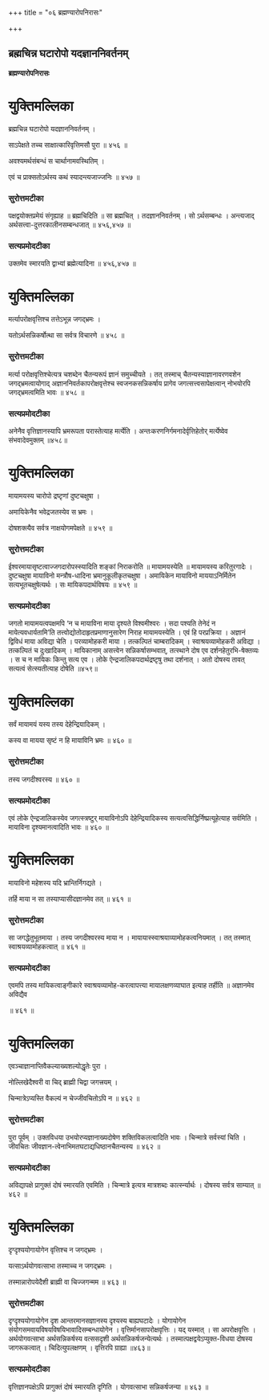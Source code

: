 +++
title = "०६ ब्रह्मण्यारोपनिरासः"

+++


## ब्रह्मचिन्न घटारोपो यदज्ञाननिवर्तनम्

**ब्रह्मण्यारोपनिरासः**

# **युक्तिमल्लिका**

ब्रह्मचिन्न घटारोपो यदज्ञाननिवर्तनम् ।

साऽपेक्षते तच्च साक्षात्कारिवृत्तिमसौ पुरा ॥ ४५६ ॥

अवश्यमर्थसंबन्धं स चार्थानामवस्थितिम् ।

एवं च प्राक्सतोऽर्थस्य कथं स्यादन्त्यजाज्जनिः ॥ ४५७ ॥

### **सुरोत्तमटीका**

पक्षद्वयोक्तप्रमेयं संगृह्याह ॥ ब्रह्मचिदिति ॥ सा ब्रह्मचित् । तदज्ञाननिवर्तनम् । सो ऽर्थसम्बन्धः । अन्त्यजाद् अर्थसत्त्वा-दुत्तरकालीनसम्बन्धजात् ॥ ४५६,४५७ ॥

### **सत्यप्रमोदटीका**

उक्तमेव स्मारयति द्वाभ्यां ब्रह्मेत्यादिना ॥ ४५६,४५७ ॥

# **युक्तिमल्लिका**

मर्त्यापरोक्षवृत्तिश्च तत्तेऽभून्न जगद्भ्रमः ।

यतोऽर्थसन्निकर्षोत्था सा सर्वत्र विचारणे ॥ ४५८ ॥

### **सुरोत्तमटीका**

मर्त्या परोक्षवृत्तिश्चेत्यत्र चशब्देन चैतन्यरूपं ज्ञानं समुच्चीयते । तत् तस्माच् चैतन्यस्याज्ञानावरणवशेन जगद्भ्रमत्वायोगाद् अज्ञाननिवर्तकापरोक्षवृत्तेश्च स्वजनकसन्निकर्षाय प्रागेव जगत्सत्त्वसापेक्षत्वान् नोभयोरपि जगद्भ्रमत्वमिति भावः ॥ ४५८ ॥

### **सत्यप्रमोदटीका**

अनेनैव वृत्तिज्ञानस्यापि भ्रमरूपता परास्तेत्याह मर्त्येति । अन्तःकरणनिर्गमनादेर्वृत्तिहेतोर् मर्त्येष्वेव संभवादेवमुक्तम् ॥४५८॥

# **युक्तिमल्लिका**

मायामयस्य चारोपो द्रष्टृणां दुष्टचक्षुषा ।

अमायिकेनैव भवेद्रजतस्येव स भ्रमः ।

दोषशक्त्यैव सर्वत्र नाक्षयोगमपेक्षते ॥ ४५९ ॥

### **सुरोत्तमटीका**

ईश्वरमायासृष्टत्वाज्जगदारोपस्स्यादिति शङ्कां निराकरोति ॥ मायामयस्येति ॥ मायामयस्य करितुरगादेः । दुष्टचक्षुषा मायाविनो मन्त्रौष-धादिना भ्रमानुकूलीकृतचक्षुषा । अमायिकेन मायाविनो माययाऽनिर्मितेन सत्यभूतचक्षुषेत्यर्थः । सः मायिकपदार्थविषयः ॥ ४५९ ॥

### **सत्यप्रमोदटीका**

जगतो मायामयत्वपक्षमपि ‘न च मायाविना माया दृश्यते विश्वमीश्वरः । सदा पश्यति तेनेदं न मायेत्यवधार्यतामि’ति तत्त्वोद्योतोदाहृतप्रमाणानुसारेण निराह मायामयस्येति । एवं हि परप्रक्रिया । अज्ञानं द्विविधं माया अविद्या चेति । परव्यामोहकरी माया । तत्कल्पितं चाम्बरादिकम् । स्वाश्रयव्यामोहकरी अविद्या । तत्कल्पितं च दुःखादिकम् । मायिकानाम् असत्त्वेन सन्निकर्षासम्भवात्, तत्स्थाने दोष एव दर्शनहेतुरभि-षेक्तव्यः । स च न मायिकः किन्तु सत्य एव । लोके ऐन्द्रजालिकपदार्थद्रष्टृषु तथा दर्शनात् । अतो दोषस्य तावत् सत्यत्वं सेत्स्यतीत्याह दोषेति ॥४५९॥

# **युक्तिमल्लिका**

सर्वं मायामयं यस्य तस्य देहेन्द्रियादिकम् ।

कस्य वा मायया सृष्टं न हि मायाविनि भ्रमः ॥ ४६० ॥

### **सुरोत्तमटीका**

तस्य जगदीश्वरस्य ॥ ४६० ॥

### **सत्यप्रमोदटीका**

एवं लोके ऐन्द्रजालिकस्येव जगत्स्त्रष्टुर् मायाविनोऽपि देहेन्द्रियादिकस्य सत्यत्वसिद्धिर्निष्प्रत्यूहेत्याह सर्वमिति । मायाविना दृश्यमानत्वादिति भावः ॥ ४६० ॥

# **युक्तिमल्लिका**

मायाविनो महेशस्य यदि भ्रान्तिर्निगद्यते ।

तर्हि माया न सा तस्याप्यासीदज्ञानमेव तत् ॥ ४६१ ॥

### **सुरोत्तमटीका**

सा जगद्धेतुभूतमाया । तस्य जगदीश्वरस्य माया न । मायायास्स्वाश्रयाव्यामोहकत्वनियमात् । तत् तस्मात् स्वाश्रयव्यामोहकत्वात् ॥ ४६१ ॥

### **सत्यप्रमोदटीका**

एवमपि तस्य मायिकत्वाङ्गीकारे स्वाश्रयव्यामोह-करत्वापत्त्या मायालक्षणव्याघात इत्याह तर्हीति ॥ अज्ञानमेव अविद्यैव

॥ ४६१ ॥

# **युक्तिमल्लिका**

एवञ्चाज्ञानाप्तिवैकल्याख्यशल्योद्धृतेः पुरा ।

नोल्लिखेदैश्वरी वा चिद् ब्राह्मी चिद्वा जगत्त्रयम् ।

चिन्मात्रेऽप्यस्ति वैकल्यं न चेज्जीवचितोऽपि न ॥ ४६२ ॥

### **सुरोत्तमटीका**

पुरा पूर्वम् । उक्तविधया उभयोरप्यज्ञानाख्यदोषेण शक्तिविकलत्वादिति भावः । चिन्मात्रे सर्वस्यां चिति । जीवचितः जीवज्ञान-त्वेनाभिमतघटाद्यधिष्ठानचैतन्यस्य ॥ ४६२ ॥

### **सत्यप्रमोदटीका**

अविद्यापक्षे प्रागुक्तं दोषं स्मारयति एवमिति । चिन्मात्रे इत्यत्र मात्रशब्दः कार्त्स्न्यार्थः । दोषस्य सर्वत्र साम्यात् ॥ ४६२ ॥

# **युक्तिमल्लिका**

दृग्दृश्ययोगायोगेन वृत्तिश्च न जगद्भ्रमः ।

यत्साऽर्थयोगवत्साभा तस्माच्च न जगद्भ्रमः ।

तस्मान्नारोपयेदैशी ब्राह्मी वा चिज्जगन्मम ॥ ४६३ ॥

### **सुरोत्तमटीका**

दृग्दृश्ययोगायोगेन दृश आन्तरमानसज्ञानस्य दृश्यस्य बाह्यघटादेः । योगायोगेन संयोगसमवायविषयविषयिभावादिसम्बन्धायोगेन । वृत्तिर्मानसापरोक्षवृत्तिः । यद् यस्मात् । सा अपरोक्षवृत्तिः । अर्थयोगवत्साभा अर्थसन्निकर्षस्य वत्ससदृशी अर्थसन्निकर्षजन्येत्यर्थः । तस्मात्पक्षद्वयेऽप्युक्त-विधया दोषस्य जागरूकत्वात् । चिदित्युपलक्षणम् । वृत्तिरपि ग्राह्या ॥४६३॥

### **सत्यप्रमोदटीका**

वृत्तिज्ञानपक्षेऽपि प्रागुक्तं दोषं स्मारयति दृगिति । योगवत्साभा सन्निकर्षजन्या ॥ ४६३ ॥

